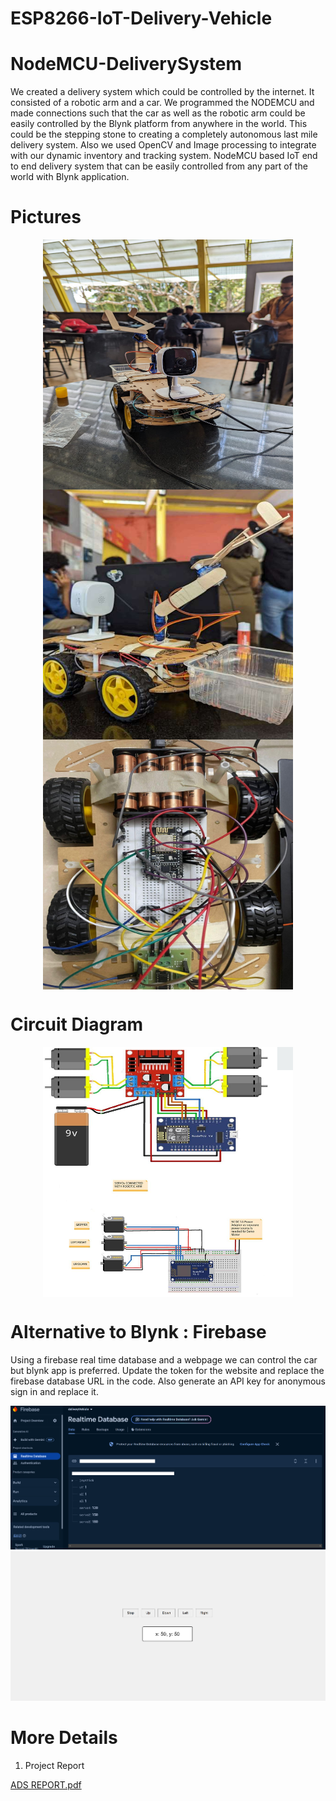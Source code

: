 # ESP8266-IoT-Delivery-Vehicle
# NodeMCU-DeliverySystem
We created a delivery system which could be controlled by the internet. It consisted of a robotic arm and a car. We programmed the NODEMCU and made connections such that the car as well as the robotic arm could be easily controlled by the Blynk platform from anywhere in the world. This could be the stepping stone to creating a completely autonomous last mile delivery system. Also we used OpenCV and Image processing to integrate with our dynamic inventory and tracking system.
NodeMCU based IoT end to end delivery system that can be easily controlled from any part of the world with Blynk application.

# Pictures

<p align="center">
  <img src = "https://github.com/PranavDarshan/ESP8266-IoT-Delivery-Vehicle/blob/main/assets/car.jpg" width=400 height=400 align="center"/>
  <img src = "https://github.com/PranavDarshan/ESP8266-IoT-Delivery-Vehicle/blob/main/assets/robotic_arm.png" width=400 height=400 align="center"/>
  <img src = "https://github.com/PranavDarshan/ESP8266-IoT-Delivery-Vehicle/blob/main/assets/circuit.png" width=400 height=400 align="center"/>
</p>

# Circuit Diagram

<p align="center">
  <img src = "https://github.com/PranavDarshan/ESP8266-IoT-Delivery-Vehicle/blob/main/assets/circuit_diagram.png" width=400 height=400 align="center"/><br>
</p>

# Alternative to Blynk : Firebase

Using a firebase real time database and a webpage we can control the car but blynk app is preferred. Update the token for the website and replace the firebase database URL in the code. Also generate an API key for anonymous sign in and replace it.
<p align="center">
  <img src = "https://github.com/PranavDarshan/ESP8266-IoT-Delivery-Vehicle/blob/main/assets/firebase.png" />
  <img src = "https://github.com/PranavDarshan/ESP8266-IoT-Delivery-Vehicle/blob/main/assets/website.png"/>
</p>

# More Details

1. Project Report

[ADS REPORT.pdf](https://github.com/PranavDarshan/ESP8266-IoT-Delivery-Vehicle/blob/main/assets/ADS.REPORT.pdf)

